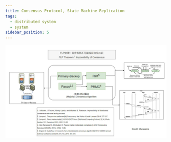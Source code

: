 ```yaml
---
title: Consensus Protocol, State Machine Replication
tags:
  - distributed system
  - system
sidebar_position: 5
---
```


![image-20240527005022686](./05-consensus-protocol.assets/image-20240527005022686.png)

